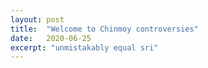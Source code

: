 ```yaml
---
layout: post
title:  "Welcome to Chinmoy controversies"
date:   2020-06-25
excerpt: "unmistakably equal sri"
---
```

